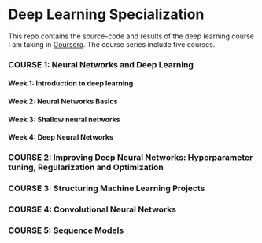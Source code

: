 # Deep Learning Specialization

This repo contains the source-code and results of the deep learning course I am taking in [Coursera](https://www.coursera.org/specializations/deep-learning). The course series include five courses.


### COURSE 1: Neural Networks and Deep Learning

#### Week 1: Introduction to deep learning
#### Week 2: Neural Networks Basics
#### Week 3: Shallow neural networks
#### Week 4: Deep Neural Networks

### COURSE 2: Improving Deep Neural Networks: Hyperparameter tuning, Regularization and Optimization

### COURSE 3: Structuring Machine Learning Projects

### COURSE 4: Convolutional Neural Networks

### COURSE 5: Sequence Models
